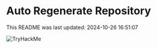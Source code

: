 # Auto Regenerate Repository

This README was last updated: 2024-10-26 16:51:07

 ![TryHackMe](https://tryhackme.com/badge/533634)